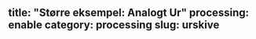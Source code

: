 title: "Større eksempel: Analogt Ur"
processing: enable
category: processing
slug: urskive
---

<script type="application/processing" data-processing-target="opgavePi">
size(400,400);
strokeWeight(3);
stroke(255);
fill(100);


// Centrum af tegningen
var xCentrum = width / 2;
var yCentrum = height / 2;

// Radius på urskiven
var radius = 0.7*min(xCentrum, yCentrum);

// Længder på viserne som procentdel af radius
var timeLaengde   = radius * 0.5;
var minutLaengde  = radius * 0.8;
var sekundLaengde = radius * 0.9;

var tegnViser = function(rotation, laengde) {
    // Udregn spidsen af viseren
    var xSpids = xCentrum + Math.cos(rotation * 2 * Math.PI - Math.PI/2) * laengde;
    var ySpids = xCentrum + Math.sin(rotation * 2 * Math.PI - Math.PI/2) * laengde;
    line(xCentrum, yCentrum, xSpids, ySpids);
};

draw = function() {
    background(0,0,0);
    ellipse(xCentrum, yCentrum, 2 * radius , 2 * radius);
    
    // Hvor mange procent af et minut er der gået?
    var sekundArm = second() / 60;


    // Hvor mange procent af en time er der gået?
    var minutArm = minute() / 60 +
                   second() / (60 * 60);

    // Hvor mange procent af et halvt døgn er gået?
    var timeArm = (hour() % 12) / 12 +
                  minute() / (12 * 60);

    // Tegn visere
    tegnViser(sekundArm, sekundLaengde);
    tegnViser(minutArm, minutLaengde);
    tegnViser(timeArm, timeLaengde);
};
</script>
<canvas id="opgavePi" class="processing-example-canvas"></canvas>

